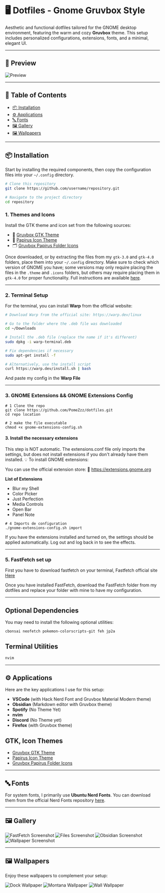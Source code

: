 
# 🖥️ Dotfiles - Gnome Gruvbox Style

Aesthetic and functional dotfiles tailored for the GNOME desktop environment, featuring the warm and cozy **Gruvbox** theme. This setup includes personalized configurations, extensions, fonts, and a minimal, elegant UI.

---

## 📸 Preview

![Preview](/ScreanShoots/obsidian.png)

---

## 📑 Table of Contents

- [📦 Installation](#installation)  
- [⚙️ Applications](#applications)  
- [🔤 Fonts](#fonts)  
- [🖼️ Gallery](#gallery)  
- [🖼️ Wallpapers](#wallpapers)

---

## 📦 Installation

Start by installing the required components, then copy the configuration files into your `~/.config` directory.

```bash
# Clone this repository
git clone https://github.com/username/repository.git

# Navigate to the project directory
cd repository
```

### 1. Themes and Icons

Install the GTK theme and icon set from the following sources:

- 🎨 [Gruvbox GTK Theme](https://github.com/Fausto-Korpsvart/Gruvbox-GTK-Theme)  
- 🧩 [Papirus Icon Theme](https://github.com/PapirusDevelopmentTeam/papirus-icon-theme)  
- 🗂️ [Gruvbox Papirus Folder Icons](https://github.com/xelser/gruvbox-papirus-folders)

Once downloaded, or by extracting the files from my `gtk-3.0` and `gtk-4.0` folders, place them into your `~/.config` directory. Make sure to check which version of GNOME you have; some versions may only require placing the files in the `.theme` and `.icons` folders, but others may require placing them in `gtk-4.0` for proper functionality. Full instructions are available [here](https://github.com/Fausto-Korpsvart/Gruvbox-GTK-Theme).

---

### 2. Terminal Setup

For the terminal, you can install **Warp** from the official website:

```bash
# Download Warp from the official site: https://warp.dev/linux

# Go to the folder where the .deb file was downloaded
cd ~/Downloads

# Install the .deb file (replace the name if it's different)
sudo dpkg -i warp-terminal.deb

# Fix dependencies if necessary
sudo apt-get install -f

# Alternatively, use the install script
curl https://warp.dev/install.sh | bash
```

And paste my config in the **Warp File**

---

### 3. GNOME Extensions && GNOME Extensions Config

```
# 1 Clone the repo
git clone https://github.com/PomeZzz/dotfiles.git
cd repo location

```


```
# 2 make the file executable
chmod +x gnome-extensions-config.sh
```
#### 3. Install the necessary extensions

This step is NOT automatic. The extensions.conf file only imports the settings, but does not install extensions if you don't already have them installed.
💡 To install GNOME extensions:

You can use the official extension store:
🔗 https://extensions.gnome.org

**List of Extensions**
- Blur my Shell
- Color Picker
- Just Perfection
- Media Controls
- Open Bar
- Panel Note

```
# 4 Imports de configuration
./gnome-extensions-config.sh import

```
If you have the extensions installed and turned on, the settings should be applied automatically. Log out and log back in to see the effects.

---

### 5. FastFetch set up

First you have to download fastfetch on your terminal, Fastfetch official site [Here](https://github.com/fastfetch-cli/fastfetch)

Once you have installed FastFetch, download the FastFetch folder from my dotfiles and replace your folder with mine to have my configuration.

---

## Optional Dependencies

You may need to install the following optional utilities:

```bash
cbonsai neofetch pokemon-colorscripts-git feh jp2a
```

## Terminal Utilities

```bash
nvim
```

---

## ⚙️ Applications

Here are the key applications I use for this setup:

- **VSCode** (with Hack Nerd Font and Gruvbox Material Modern theme)
- **Obsidian** (Markdown editor with Gruvbox theme)
- **Spotify** (No Theme Yet)
- **nvim**
- **Discord** (No Theme yet)
- **Firefox** (with Gruvbox theme)

## GTK, Icon Themes

- [Gruvbox GTK Theme](https://github.com/Fausto-Korpsvart/Gruvbox-GTK-Theme)
- [Papirus Icon Theme](https://github.com/PapirusDevelopmentTeam/papirus-icon-theme)
- [Gruvbox Papirus Folder Icons](https://github.com/xelser/gruvbox-papirus-folders)

---

## 🔤 Fonts

For system fonts, I primarily use **Ubuntu Nerd Fonts**. You can download them from the official Nerd Fonts repository [here](https://www.nerdfonts.com/).

---

## 🖼️ Gallery

![FastFetch Screenshot](/ScreanShoots/FastFetch.png)
![Files Screenshot](/ScreanShoots/Files.png)
![Obsidian Screenshot](/ScreanShoots/obsidian.png)
![Wallpaper Screenshot](/ScreanShoots/wallpaper.png)

---

## 🖼️ Wallpapers

Enjoy these wallpapers to complement your setup:

![Dock Wallpaper](/dotfiles/Wallpapers/dock.png) 
![Montana Wallpaper](/dotfiles/Wallpapers/montana.jpg) 
![Wall Wallpaper](/dotfiles/Wallpapers/wall.jpg)
